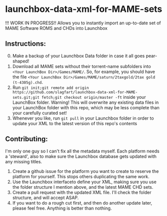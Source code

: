 # launchbox-data-xml-for-MAME-sets
!!! WORK IN PROGRESS!! Allows you to instantly import an up-to-date set of MAME Software ROMS and CHDs into Launchbox

## Instructions:

0. Make a backup of your Launchbox Data folder in case it all goes pear-shaped!
1. Download all MAME sets without their torrent-name subfolders into `<Your LaunchBox Dir>/Games/MAME/`. So, for example, you should have the file `<Your LaunchBox Dir>/Games/MAME/saturn/2taxgold/2tax gold (t-4305g).chd`.
2. Run `git init;git remote add origin https://github.com/slagfart/launchbox-data-xml-for-MAME-sets.git;git fetch;git checkout origin/master -ft` inside your LaunchBox folder. Warning! This will overwrite any existing data files in your LaunchBox folder with this repo, which may be less complete than your carefully curated set!
3. Whenever you like, run `git pull` in your Launchbox folder in order to update your XML to the latest version of this repo's contents

## Contributing:

I'm only one guy so I can't fix all the metadata myself. Each platform needs a 'steward', also to make sure the Launchbox database gets updated with any missing titles.

1. Create a github issue for the platform you want to create to reserve the platform for yourself. This stops others duplicating the same work.
2. Use the Launchbox interfaceto define your XML, making sure you use the folder structure I mention above, and the latest MAME CHD sets.
3. Create a pull request with the updated XML file. I'll check the folder structure, and will accept ASAP.
4. If you want to do a rough cut first, and then do another update later, please feel free. Anything is better than nothing.
